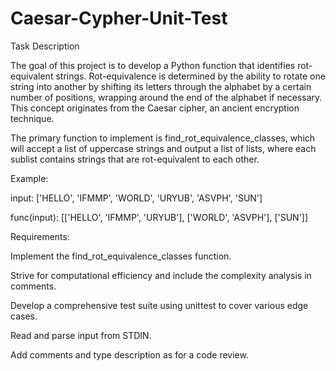 # Caesar-Cypher-Unit-Test

Task Description

The goal of this project is to develop a Python function that identifies rot-equivalent strings. Rot-equivalence is determined by the ability to rotate one string into another by shifting its letters through the alphabet by a certain number of positions, wrapping around the end of the alphabet if necessary. This concept originates from the Caesar cipher, an ancient encryption technique.

The primary function to implement is find_rot_equivalence_classes, which will accept a list of uppercase strings and output a list of lists, where each sublist contains strings that are rot-equivalent to each other.

Example: 

input: ['HELLO', 'IFMMP', 'WORLD', 'URYUB', 'ASVPH', 'SUN']

func(input): [['HELLO', 'IFMMP', 'URYUB'], ['WORLD', 'ASVPH'], ['SUN']]

Requirements:

Implement the find_rot_equivalence_classes function.

Strive for computational efficiency and include the complexity analysis in comments.

Develop a comprehensive test suite using unittest to cover various edge cases.

Read and parse input from STDIN.

Add comments and type description as for a code review.
